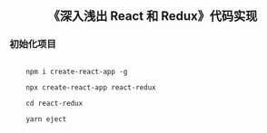 ## <p align="center">《深入浅出 React 和 Redux》代码实现 </p>      

### 初始化项目
```

    npm i create-react-app -g

    npx create-react-app react-redux

    cd react-redux

    yarn eject

```